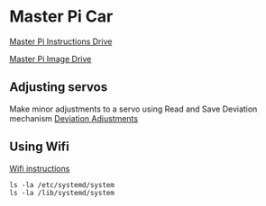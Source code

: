
# Master Pi Car

[Master Pi Instructions Drive](https://drive.google.com/drive/folders/19wOOF4T_N37y_SSklHbo7DnL76_P_NWb?usp=drive_link)

[Master Pi Image Drive](https://drive.google.com/drive/folders/1HFL5PVNSByu93iu684BVlrJzYYIZY8RH?usp=drive_link)

## Adjusting servos

Make minor adjustments to a servo using Read and Save Deviation mechanism
[Deviation Adjustments](https://drive.google.com/drive/folders/17HpnMlfOHrpZfOgUnjLjHC9Nm85yQIAx)

## Using Wifi

[Wifi instructions](https://drive.google.com/drive/folders/1sNx4BD5YbgNLipkGx8u_dNLvZyD7gXnA)
```
ls -la /etc/systemd/system
ls -la /lib/systemd/system
```